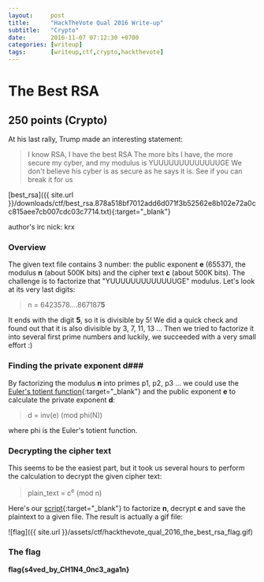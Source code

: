 ```yaml
---
layout:     post
title:      "HackTheVote Qual 2016 Write-up"
subtitle:   "Crypto"
date:       2016-11-07 07:12:30 +0700
categories: [writeup]
tags:       [writeup,ctf,crypto,hackthevote]
---
```


# The Best RSA #

## 250 points (Crypto) ##

At his last rally, Trump made an interesting statement:

> I know RSA, I have the best RSA
The more bits I have, the more secure my cyber, and my modulus is YUUUUUUUUUUUUUGE
We don't believe his cyber is as secure as he says it is. See if you can break it for us

[best_rsa]({{ site.url }}/downloads/ctf/best_rsa.878a518bf7012add6d071f3b52562e8b102e72a0cc815aee7cb007cdc03c7714.txt){:target="_blank"}

author's irc nick: krx

### Overview ###
The given text file contains 3 number: the public exponent **e** (65537), the modulus **n** (about 500K bits) and the cipher text **c** (about 500K bits). The challenge is to factorize that "YUUUUUUUUUUUUUGE" modulus. Let's look at its very last digits:

> n = 6423578....867187**5**

It ends with the digit **5**, so it is divisible by 5! We did a quick check and found out that it is also divisible by 3, 7, 11, 13 ... Then we tried to factorize it into several first prime numbers and luckily, we succeeded with a very small effort :)

### Finding the private exponent d###
By factorizing the modulus **n** into primes p1, p2, p3 ... we could use the [Euler's totient function](https://en.wikipedia.org/wiki/Euler%27s_totient_function){:target="_blank"} and the public exponent **e** to calculate the private exponent **d**:

> d = inv(e) (mod phi(N))

where phi is the Euler's totient function.

### Decrypting the cipher text ###
This seems to be the easiest part, but it took us several hours to perform the calculation to decrypt the given cipher text:

> plain_text = c<sup>e</sup> (mod n)

Here's our [script](https://github.com/duc-le/duc-le.github.io/blob/master/downloads/ctf/hackthevote_qual_2016_the_best_rsa_solve.py){:target="_blank"} to factorize **n**, decrypt **c** and save the plaintext to a given file.
The result is actually a gif file:

![flag]({{ site.url }}/assets/ctf/hackthevote_qual_2016_the_best_rsa_flag.gif)

### The flag
**flag{s4ved_by_CH1N4_0nc3_aga1n}**
